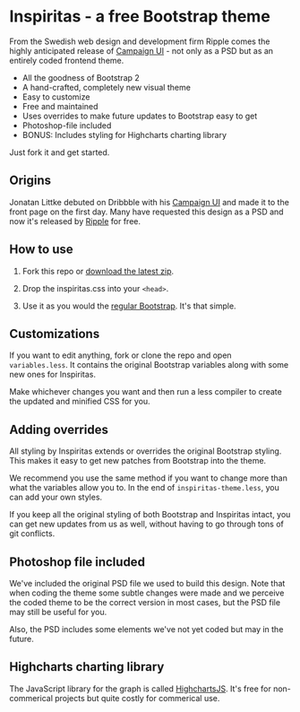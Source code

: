 # Inspiritas - a free Bootstrap theme 

From the Swedish web design and development firm Ripple comes the
highly anticipated release of <a href="http://dribbble.com/shots/156005-Campaign-UI">Campaign UI</a> - not only as a
PSD but as an entirely coded frontend theme. 

- All the goodness of Bootstrap 2
- A hand-crafted, completely new visual theme
- Easy to customize
- Free and maintained
- Uses overrides to make future updates to Bootstrap easy to get
- Photoshop-file included
- BONUS: Includes styling for Highcharts charting library

Just fork it and get started.

## Origins

Jonatan Littke debuted on Dribbble with his <a href="http://dribbble.com/shots/156005-Campaign-UI?list=users">Campaign UI</a>
and made it to the front page on the first day. Many have requested this
design as a PSD and now it's released by <a href="http://www.ripplehq.com">Ripple</a>
for free. 

## How to use

1. Fork this repo or <a href="https://github.com/littke/inspiritas-bootstrap/archive/master.zip">download the latest zip</a>.

2. Drop the inspiritas.css into your `<head>`.

3. Use it as you would the <a href="http://twitter.github.com/bootstrap/">regular Bootstrap</a>. It's that simple.

## Customizations

If you want to edit anything, fork or clone the repo and open `variables.less`.
It contains the original Bootstrap variables along with some new ones for Inspiritas.

Make whichever changes you want and then run a less compiler to create
the updated and minified CSS for you.

## Adding overrides

All styling by Inspiritas extends or overrides the original Bootstrap styling. This makes
it easy to get new patches from Bootstrap into the theme.

We recommend you use the same method if you want to change more than what the variables 
allow you to. In the end of `inspiritas-theme.less`, you can add your own styles. 

If you keep all the original styling of both Bootstrap and Inspiritas intact, you can
get new updates from us as well, without having to go through tons of git conflicts.

## Photoshop file included

We've included the original PSD file we used to build this design. Note that
when coding the theme some subtle changes were made and we perceive the coded theme 
to be the correct version in most cases, but the PSD file may still be useful for you.

Also, the PSD includes some elements we've not yet coded but may in the future.

## Highcharts charting library
The JavaScript library for the graph is called <a href="http://www.highcharts.com/">HighchartsJS</a>. 
It's free for non-commerical projects but quite costly for commerical use.
